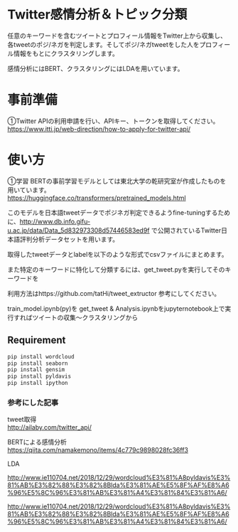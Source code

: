 # Twitter感情分析＆トピック分類

任意のキーワードを含むツイートとプロフィール情報をTwitter上から収集し、各tweetのポジ/ネガを判定します。そしてポジ/ネガtweetをした人をプロフィール情報をもとにクラスタリングします。

感情分析にはBERT、クラスタリングにはLDAを用いています。


# 事前準備
①Twitter APIの利用申請を行い、APIキー、トークンを取得してください。 <br> https://www.itti.jp/web-direction/how-to-apply-for-twitter-api/

# 使い方
①学習
BERTの事前学習モデルとしては東北大学の乾研究室が作成したものを用いています。<br> https://huggingface.co/transformers/pretrained_models.html <br>

このモデルを日本語tweetデータでポジネガ判定できるようfine-tuningするために、http://www.db.info.gifu-u.ac.jp/data/Data_5d832973308d57446583ed9f で公開されているTwitter日本語評判分析データセットを用います。<br>

取得したtweetデータとlabelを以下のような形式でcsvファイルにまとめます。

また特定のキーワードに特化して分類するには、get_tweet.pyを実行してそのキーワードを

利用方法はhttps://github.com/tatHi/tweet_extructor 参考にしてください。<br>


train_model.ipynb(py)を
get_tweet & Analysis.ipynbをjupyternotebook上で実行すればツイートの収集〜クラスタリングから



## Requirement

```python
pip install wordcloud
pip install seaborn
pip install gensim
pip install pyldavis
pip install ipython
```
### 参考にした記事
tweet取得<br>
http://ailaby.com/twitter_api/

BERTによる感情分析<br>
https://qiita.com/namakemono/items/4c779c9898028fc36ff3

LDA<br>

http://www.ie110704.net/2018/12/29/wordcloud%E3%81%A8pyldavis%E3%81%AB%E3%82%88%E3%82%8Blda%E3%81%AE%E5%8F%AF%E8%A6%96%E5%8C%96%E3%81%AB%E3%81%A4%E3%81%84%E3%81%A6/

http://www.ie110704.net/2018/12/29/wordcloud%E3%81%A8pyldavis%E3%81%AB%E3%82%88%E3%82%8Blda%E3%81%AE%E5%8F%AF%E8%A6%96%E5%8C%96%E3%81%AB%E3%81%A4%E3%81%84%E3%81%A6/

